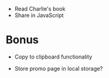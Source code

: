 * Read Charlie's book
* Share in JavaScript

# Bonus
* Copy to clipboard functionality

* Store promo page in local storage?
